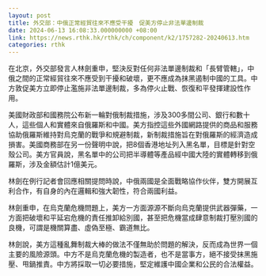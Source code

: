 ```yaml
---
layout: post
title: 外交部：中俄正常經貿往來不應受干擾　促美方停止非法單邊制裁
date: 2024-06-13 16:08:33.000000000 +08:00
link: https://news.rthk.hk/rthk/ch/component/k2/1757282-20240613.htm
categories: rthk
---
```


在北京，外交部發言人林劍重申，堅決反對任何非法單邊制裁和「長臂管轄」，中俄之間的正常經貿往來不應受到干擾和破壞，更不應成為抹黑遏制中國的工具。中方敦促美方立即停止濫施非法單邊制裁，多為停火止戰、恢復和平發揮建設性作用。

美國財政部和國務院公布新一輪對俄制裁措施，涉及300多間公司、銀行和數十人，這些個人和實體來自俄羅斯和中國。美方指控這些外國網路提供的商品和服務協助俄羅斯維持對烏克蘭的戰爭和規避制裁，新制裁措施旨在對俄羅斯的經濟造成損害。美國商務部在另一份聲明中說，把8個香港地址列入黑名單，目標是針對空殼公司。美方官員說，黑名單中的公司把半導體等產品經中國大陸的實體轉移到俄羅斯，涉及金額估計1億美元。

林劍在例行記者會回應相關提問時說，中俄兩國是全面戰略協作伙伴，雙方開展互利合作，有自身的內在邏輯和強大韌性，符合兩國利益。

林劍重申，在烏克蘭危機問題上，美方一方面源源不斷向烏克蘭提供武器彈藥，一方面把破壞和平延宕危機的責任推卸給別國，甚至把危機當成肆意制裁打壓別國的良機，可謂是機關算盡、虛偽至極、霸道無比。

林劍說，美方這種亂舞制裁大棒的做法不僅無助於問題的解決，反而成為世界一個主要的風險源頭。中方不是烏克蘭危機的製造者，也不是當事方，絕不接受抹黑施壓、甩鍋推責。中方將採取一切必要措施，堅定維護中國企業和公民的合法權益。
